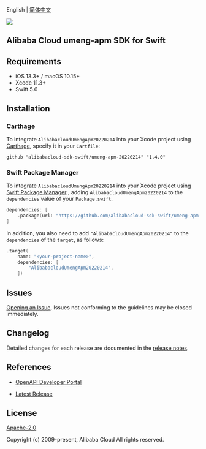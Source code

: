 English | [简体中文](README-CN.md)

![](https://aliyunsdk-pages.alicdn.com/icons/AlibabaCloud.svg)

## Alibaba Cloud umeng-apm SDK for Swift

## Requirements

- iOS 13.3+ / macOS 10.15+
- Xcode 11.3+
- Swift 5.6

## Installation

### Carthage

To integrate `AlibabacloudUmengApm20220214` into your Xcode project using [Carthage](https://github.com/Carthage/Carthage), specify it in your `Cartfile`:

```ogdl
github "alibabacloud-sdk-swift/umeng-apm-20220214" "1.4.0"
```

### Swift Package Manager

To integrate `AlibabacloudUmengApm20220214` into your Xcode project using [Swift Package Manager](https://swift.org/package-manager/) , adding `AlibabacloudUmengApm20220214` to the `dependencies` value of your `Package.swift`.

```swift
dependencies: [
    .package(url: "https://github.com/alibabacloud-sdk-swift/umeng-apm-20220214.git", from: "1.4.0")
]
```

In addition, you also need to add `"AlibabacloudUmengApm20220214"` to the `dependencies` of the `target`, as follows:

```swift
.target(
    name: "<your-project-name>",
    dependencies: [
        "AlibabacloudUmengApm20220214",
    ])
```

## Issues

[Opening an Issue](https://github.com/alibabacloud-sdk-swift/umeng-apm-20220214/issues/new), Issues not conforming to the guidelines may be closed immediately.

## Changelog

Detailed changes for each release are documented in the [release notes](./ChangeLog.txt).

## References

* [OpenAPI Developer Portal](https://next.api.alibabacloud.com/home)
- [Latest Release](https://github.com/alibabacloud-sdk-swift/umeng-apm-20220214)

## License

[Apache-2.0](http://www.apache.org/licenses/LICENSE-2.0)

Copyright (c) 2009-present, Alibaba Cloud All rights reserved.
